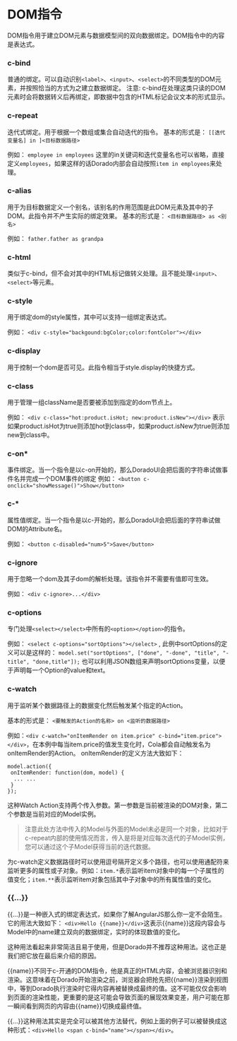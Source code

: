 # DOM指令

DOM指令用于建立DOM元素与数据模型间的双向数据绑定。DOM指令中的内容是表达式。

### c-bind
普通的绑定。可以自动识别`<label>`、`<input>`、`<select>`的不同类型的DOM元素，并按照恰当的方式为之建立数据绑定。
注意: c-bind在处理<label>这类只读的DOM元素时会将数据转义后再绑定，即数据中包含的HTML标记会议文本的形式显示。

### c-repeat
迭代式绑定。用于根据一个数组或集合自动迭代的指令。
基本的形式是： `[[迭代变量名] in ]<目标数据路径>`

例如： `employee in employees`
这里的in关键词和迭代变量名也可以省略，直接定义`employees`，如果这样的话Dorado内部会自动按照`item in employees`来处理。

### c-alias
用于为目标数据定义一个别名，该别名的作用范围是此DOM元素及其中的子DOM。此指令并不产生实际的绑定效果。
基本的形式是： `<目标数据路径> as <别名>`

例如： `father.father as grandpa`

### c-html
类似于c-bind，但不会对其中的HTML标记做转义处理。且不能处理`<input>`、`<select>`等元素。

### c-style
用于绑定dom的style属性，其中可以支持一组绑定表达式。

例如： 
`<div c-style="backgound:bgColor;color:fontColor"></div>`

### c-display
用于控制一个dom是否可见。此指令相当于style.display的快捷方式。

### c-class
用于管理一组className是否要被添加到指定的dom节点上。

例如： `<div c-class="hot:product.isHot; new:product.isNew"></div>` 表示如果product.isHot为true则添加hot到class中，如果product.isNew为true则添加new到class中。

### c-on*
事件绑定。当一个指令是以c-on开始的，那么DoradoUI会把后面的字符串试做事件名并完成一个DOM事件的绑定
例如： `<button c-onclick="showMessage()">Show</button>`

### c-*
属性值绑定。当一个指令是以c-开始的，那么DoradoUI会把后面的字符串试做DOM的Attribute名。

例如： `<button c-disabled="num>5">Save</button>`

### c-ignore
用于忽略一个dom及其子dom的解析处理。该指令并不需要有值即可生效。

例如： `<div c-ignore>...</div>`

### c-options
专门处理`<select></select>`中所有的`<option></option>`的指令。

例如： `<select c-options="sortOptions"></select>` , 此例中sortOptions的定义可以是这样的：
`model.set("sortOptions", ["done", "-done", "title", "-title", "done,title"]);`
也可以利用JSON数组来声明sortOptions变量，以便于声明每一个Option的value和text。

### c-watch
用于监听某个数据路径上的数据变化然后触发某个指定的Action。

基本的形式是： `<要触发的Action的名称> on <监听的数据路径>`

例如：`<div c-watch="onItemRender on item.price" c-bind="item.price"></div>`，在本例中每当item.price的值发生变化时，Cola都会自动触发名为onItemRender的Action。
onItemRender的定义方法大致如下：
```
model.action({
 onItemRender: function(dom, model) {
  ... ...
 }
});
```
这种Watch Action支持两个传入参数。第一参数是当前被渲染的DOM对象，第二个参数是当前对应的Model实例。
> 注意此处方法中传入的Model与外面的Model未必是同一个对象，比如对于c-repeat内部的使用情况而言，传入是将是对应每次迭代的子Model实例，您可以通过这个子Model获得当前的迭代数据。

为c-watch定义数据路径时可以使用逗号隔开定义多个路径，也可以使用通配符来监听更多的属性或子对象。例如：`item.*`表示监听item对象中的每一个子属性的值变化；`item.**`表示监听item对象包括其中子对象中的所有属性值的变化。

### {{...}}
{{...}}是一种嵌入式的绑定表达式，如果你了解AngularJS那么你一定不会陌生。它的用法大致如下：
`<div>Hello {{name}}</div>`这表示{{name}}这段内容会与Model中的name建立双向的数据绑定，实时的体现数值的变化。

这种用法看起来非常简洁且易于使用，但是Dorado并不推荐这种用法。这也正是我们把它放在最后来介绍的原因。

{{name}}不同于c-开通的DOM指令，他是真正的HTML内容，会被浏览器识别和渲染。这意味着在Dorado开始渲染之前，浏览器会把抢先把{{name}}渲染到视图中，等到Dorado执行渲染时它得内容再被替换成最终的值。这不可能仅仅会影响到页面的渲染性能，更重要的是这可能会导致页面的展现效果变差，用户可能在那一瞬间看到网页的内容由{{name}}切换成最终值。

{{...}}这种用法其实是完全可以被其他方法替代，例如上面的例子可以被替换成这种形式：`<div>Hello <span c-bind="name"></span></div>`。